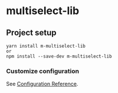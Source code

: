 # multiselect-lib

## Project setup
```
yarn install m-multiselect-lib
or
npm install --save-dev m-multiselect-lib
```

### Customize configuration
See [Configuration Reference](https://cli.vuejs.org/config/).

